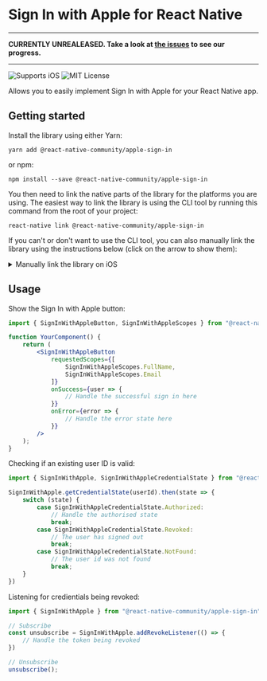 # Sign In with Apple for React Native

---

**CURRENTLY UNREALEASED. Take a look at [the issues](https://github.com/react-native-community/apple-sign-in/issues) to see our progress.**

---

![Supports iOS](https://img.shields.io/badge/platforms-ios-lightgrey.svg) ![MIT License](https://img.shields.io/npm/l/@react-native-community/netinfo.svg)

Allows you to easily implement Sign In with Apple for your React Native app.

## Getting started

Install the library using either Yarn:

```
yarn add @react-native-community/apple-sign-in
```

or npm:

```
npm install --save @react-native-community/apple-sign-in
```

You then need to link the native parts of the library for the platforms you are using. The easiest way to link the library is using the CLI tool by running this command from the root of your project:

```
react-native link @react-native-community/apple-sign-in
```

If you can't or don't want to use the CLI tool, you can also manually link the library using the instructions below (click on the arrow to show them):

<details>
<summary>Manually link the library on iOS</summary>

Either follow the [instructions in the React Native documentation](https://facebook.github.io/react-native/docs/linking-libraries-ios#manual-linking) to manually link the framework or link using [Cocoapods](https://cocoapods.org) by adding this to your `Podfile`:

```ruby
pod 'react-native-apple-sign-in', :path => '../node_modules/@react-native-community/apple-sign-in'
```
</details>

## Usage

Show the Sign In with Apple button:

```jsx
import { SignInWithAppleButton, SignInWithAppleScopes } from "@react-native-community/apple-sign-in";

function YourComponent() {
    return (
        <SignInWithAppleButton
            requestedScopes={[
                SignInWithAppleScopes.FullName,
                SignInWithAppleScopes.Email
            ]}
            onSuccess={user => {
                // Handle the successful sign in here
            }}
            onError={error => {
                // Handle the error state here
            }}
        />
    );
}
```

Checking if an existing user ID is valid:

```javascript
import { SignInWithApple, SignInWithAppleCredentialState } from "@react-native-community/apple-sign-in";

SignInWithApple.getCredentialState(userId).then(state => {
    switch (state) {
        case SignInWithAppleCredentialState.Authorized:
            // Handle the authorised state
            break;
        case SignInWithAppleCredentialState.Revoked:
            // The user has signed out
            break;
        case SignInWithAppleCredentialState.NotFound:
            // The user id was not found
            break;
    }
})
```

Listening for credientials being revoked:

```javascript
import { SignInWithApple } from "@react-native-community/apple-sign-in";

// Subscribe
const unsubscribe = SignInWithApple.addRevokeListener(() => {
    // Handle the token being revoked
})

// Unsubscribe
unsubscribe();
```
